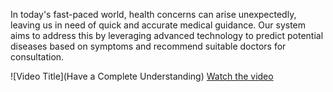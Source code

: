 In today's fast-paced world, health concerns can arise unexpectedly, leaving us in need of quick and accurate medical guidance. 
Our system aims to address this by leveraging advanced technology to predict potential diseases based on symptoms and recommend suitable doctors for consultation.

![Video Title](Have a Complete Understanding)
[Watch the video](https://drive.google.com/file/d/1gluJSmLscmRfe_8Ma_PYEt6qWDrJ98lX/view?usp=sharing)


